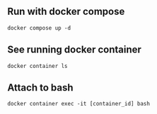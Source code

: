 ## Run with docker compose

`docker compose up -d`

## See running docker container

`docker container ls`

## Attach to bash

`docker container exec -it [container_id] bash`